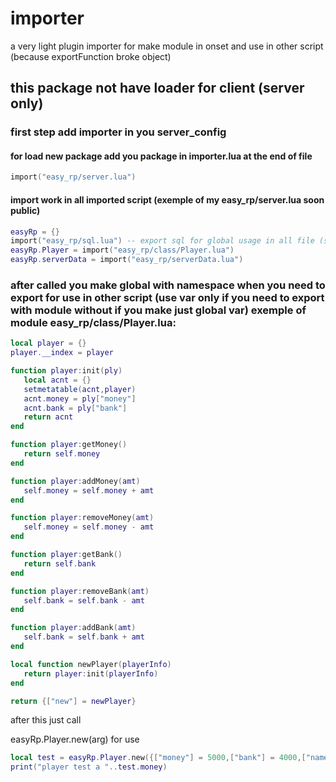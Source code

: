 # importer
 a very light plugin importer for make module in onset and use in other script (because exportFunction broke object)
## this package not have loader for client (server only)

### first step add importer in you server_config

#### for load new package add you package in importer.lua at the end of file

```LUA
import("easy_rp/server.lua")
```

#### import work in all imported script (exemple of my easy_rp/server.lua soon public)
```LUA
easyRp = {}
import("easy_rp/sql.lua") -- export sql for global usage in all file (sql do'esnt have local before)
easyRp.Player = import("easy_rp/class/Player.lua")
easyRp.serverData = import("easy_rp/serverData.lua")
```

### after called you make global with namespace when you need to export for use in other script (use var only if you need to export with module without if you make just global var) exemple of module easy_rp/class/Player.lua:
```LUA
local player = {}
player.__index = player

function player:init(ply)
   local acnt = {}
   setmetatable(acnt,player)
   acnt.money = ply["money"]
   acnt.bank = ply["bank"]
   return acnt
end

function player:getMoney()
   return self.money
end

function player:addMoney(amt)
   self.money = self.money + amt
end

function player:removeMoney(amt)
   self.money = self.money - amt
end

function player:getBank()
   return self.bank
end

function player:removeBank(amt)
   self.bank = self.bank - amt
end

function player:addBank(amt)
   self.bank = self.bank + amt
end

local function newPlayer(playerInfo)
   return player:init(playerInfo)
end

return {["new"] = newPlayer}
```

after this just call

easyRp.Player.new(arg) for use
```LUA
local test = easyRp.Player.new({["money"] = 5000,["bank"] = 4000,["name"] = "dicta",["identifier"] = "steamid"})
print("player test a "..test.money)
```
